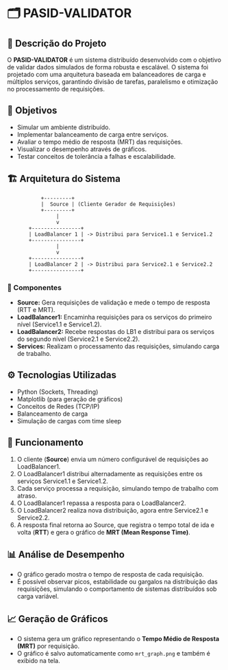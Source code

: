 
# 🗂️ PASID-VALIDATOR

## 📄 Descrição do Projeto
O **PASID-VALIDATOR** é um sistema distribuído desenvolvido com o objetivo de validar dados simulados de forma robusta e escalável. O sistema foi projetado com uma arquitetura baseada em balanceadores de carga e múltiplos serviços, garantindo divisão de tarefas, paralelismo e otimização no processamento de requisições.

## 🎯 Objetivos
- Simular um ambiente distribuído.
- Implementar balanceamento de carga entre serviços.
- Avaliar o tempo médio de resposta (MRT) das requisições.
- Visualizar o desempenho através de gráficos.
- Testar conceitos de tolerância a falhas e escalabilidade.

## 🏗️ Arquitetura do Sistema

```plaintext
           +---------+
           |  Source | (Cliente Gerador de Requisições)
           +---------+
                |
                v
       +----------------+
       | LoadBalancer 1 | -> Distribui para Service1.1 e Service1.2
       +----------------+
                |
                v
       +----------------+
       | LoadBalancer 2 | -> Distribui para Service2.1 e Service2.2
       +----------------+
```

### 🔹 Componentes
- **Source:** Gera requisições de validação e mede o tempo de resposta (RTT e MRT).
- **LoadBalancer1:** Encaminha requisições para os serviços do primeiro nível (Service1.1 e Service1.2).
- **LoadBalancer2:** Recebe respostas do LB1 e distribui para os serviços do segundo nível (Service2.1 e Service2.2).
- **Services:** Realizam o processamento das requisições, simulando carga de trabalho.

## ⚙️ Tecnologias Utilizadas
- Python (Sockets, Threading)
- Matplotlib (para geração de gráficos)
- Conceitos de Redes (TCP/IP)
- Balanceamento de carga
- Simulação de cargas com time sleep

## 🚀 Funcionamento
1. O cliente (**Source**) envia um número configurável de requisições ao LoadBalancer1.
2. O LoadBalancer1 distribui alternadamente as requisições entre os serviços Service1.1 e Service1.2.
3. Cada serviço processa a requisição, simulando tempo de trabalho com atraso.
4. O LoadBalancer1 repassa a resposta para o LoadBalancer2.
5. O LoadBalancer2 realiza nova distribuição, agora entre Service2.1 e Service2.2.
6. A resposta final retorna ao Source, que registra o tempo total de ida e volta (**RTT**) e gera o gráfico de **MRT (Mean Response Time)**.

## 📊 Análise de Desempenho
- O gráfico gerado mostra o tempo de resposta de cada requisição.
- É possível observar picos, estabilidade ou gargalos na distribuição das requisições, simulando o comportamento de sistemas distribuídos sob carga variável.

## 📈 Geração de Gráficos
- O sistema gera um gráfico representando o **Tempo Médio de Resposta (MRT)** por requisição.
- O gráfico é salvo automaticamente como `mrt_graph.png` e também é exibido na tela.


